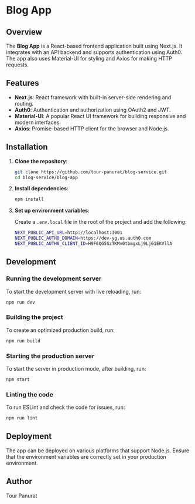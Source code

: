 
# Blog App

## Overview

The **Blog App** is a React-based frontend application built using Next.js. It integrates with an API backend and supports authentication using Auth0. The app also uses Material-UI for styling and Axios for making HTTP requests.

## Features

- **Next.js**: React framework with built-in server-side rendering and routing.
- **Auth0**: Authentication and authorization using OAuth2 and JWT.
- **Material-UI**: A popular React UI framework for building responsive and modern interfaces.
- **Axios**: Promise-based HTTP client for the browser and Node.js.

## Installation

1. **Clone the repository**:

   ```bash
   git clone https://github.com/tour-panurat/blog-service.git
   cd blog-service/blog-app
   ```

2. **Install dependencies**:

   ```bash
   npm install
   ```

3. **Set up environment variables**:

   Create a `.env.local` file in the root of the project and add the following:

   ```bash
   NEXT_PUBLIC_API_URL=http://localhost:3001
   NEXT_PUBLIC_AUTH0_DOMAIN=https://dev-yg.us.auth0.com
   NEXT_PUBLIC_AUTH0_CLIENT_ID=H9F6QG5SzTKMv0tbmgxLj9LjG1EKVllA
   ```

## Development

### Running the development server

To start the development server with live reloading, run:

```bash
npm run dev
```

### Building the project

To create an optimized production build, run:

```bash
npm run build
```

### Starting the production server

To start the server in production mode, after building, run:

```bash
npm start
```

### Linting the code

To run ESLint and check the code for issues, run:

```bash
npm run lint
```

## Deployment

The app can be deployed on various platforms that support Node.js. Ensure that the environment variables are correctly set in your production environment.


## Author

Tour Panurat

